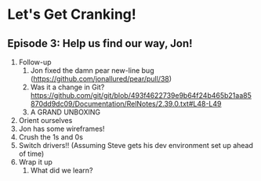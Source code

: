 # Let's Get Cranking!
## Episode 3: Help us find our way, Jon!

1. Follow-up
   1. Jon fixed the damn pear new-line bug (https://github.com/jonallured/pear/pull/38)
     1. Was it a change in Git? https://github.com/git/git/blob/493f4622739e9b64f24b465b21aa85870dd9dc09/Documentation/RelNotes/2.39.0.txt#L48-L49
   2. A GRAND UNBOXING
2. Orient ourselves
3. Jon has some wireframes!
4. Crush the 1s and 0s
5. Switch drivers!! (Assuming Steve gets his dev environment set up ahead of time)
6. Wrap it up
   1. What did we learn?
